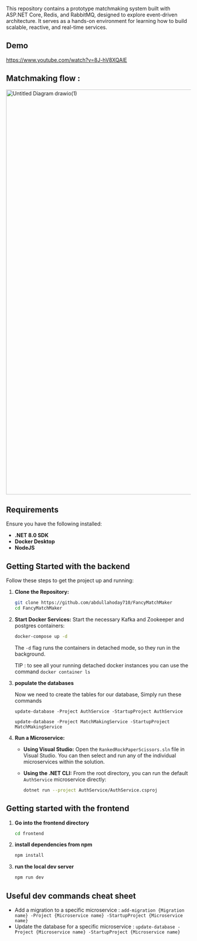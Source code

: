 This repository contains a prototype matchmaking system built with ASP.NET Core, Redis, and RabbitMQ, designed to explore event-driven architecture. It serves as a hands-on environment for learning how to build scalable, reactive, and real-time services.

## Demo
https://www.youtube.com/watch?v=8J-hV8XQAlE

## Matchmaking flow :
<img width="1701" height="1101" alt="Untitled Diagram drawio(1)" src="https://github.com/user-attachments/assets/98545b9a-e3e3-4514-8447-1f65a8dee4a1" />

## Requirements

Ensure you have the following installed:

* **.NET 8.0 SDK**
* **Docker Desktop**
* **NodeJS**



## Getting Started with the backend

Follow these steps to get the project up and running:

1.  **Clone the Repository:**
    ```bash
    git clone https://github.com/abdullahoday710/FancyMatchMaker
    cd FancyMatchMaker
    ```

2.  **Start Docker Services:**
   Start the necessary Kafka and Zookeeper and postgres containers:
    ```bash
    docker-compose up -d
    ```
    The `-d` flag runs the containers in detached mode, so they run in the background.

    TIP : to see all your running detached docker instances you can use the command ```docker container ls```

3. **populate the databases**
   
   Now we need to create the tables for our database, Simply run these commands
   
   ```update-database -Project AuthService -StartupProject AuthService```
   
   ```update-database -Project MatchMakingService -StartupProject MatchMakingService```

5.  **Run a Microservice:**

    * **Using Visual Studio:**
        Open the `RankedRockPaperScissors.sln` file in Visual Studio. You can then select and run any of the individual microservices within the solution.

    * **Using the .NET CLI:**
        From the root directory, you can run the default `AuthService` microservice directly:
        ```bash
        dotnet run --project AuthService/AuthService.csproj
        ```
## Getting started with the frontend
1. **Go into the frontend directory**
   ```bash
   cd frontend
   ```
2. **install dependencies from npm**
   ```bash
   npm install
   ```
3. **run the local dev server**
   ```bash
   npm run dev
   ```

## Useful dev commands cheat sheet
- Add a migration to a specific microservice : ```add-migration {Migration name} -Project {Microservice name} -StartupProject {Microservice name}```
- Update the database for a specific microservice : ```update-database -Project {Microservice name} -StartupProject {Microservice name}```
